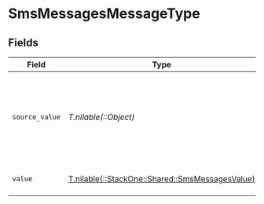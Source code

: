 # SmsMessagesMessageType


## Fields

| Field                                                                                      | Type                                                                                       | Required                                                                                   | Description                                                                                | Example                                                                                    |
| ------------------------------------------------------------------------------------------ | ------------------------------------------------------------------------------------------ | ------------------------------------------------------------------------------------------ | ------------------------------------------------------------------------------------------ | ------------------------------------------------------------------------------------------ |
| `source_value`                                                                             | *T.nilable(::Object)*                                                                      | :heavy_minus_sign:                                                                         | The original value from the provider used to derive the unified message type.              | Email                                                                                      |
| `value`                                                                                    | [T.nilable(::StackOne::Shared::SmsMessagesValue)](../../models/shared/smsmessagesvalue.md) | :heavy_minus_sign:                                                                         | The unified message type.                                                                  |                                                                                            |